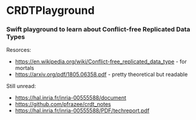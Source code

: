 # CRDTPlayground

### Swift playground to learn about Conflict-free Replicated Data Types

Resorces:

- https://en.wikipedia.org/wiki/Conflict-free_replicated_data_type - for mortals
- https://arxiv.org/pdf/1805.06358.pdf - pretty theoretical but readable

Still unread:

- https://hal.inria.fr/inria-00555588/document
- https://github.com/pfrazee/crdt_notes
- https://hal.inria.fr/inria-00555588/PDF/techreport.pdf
